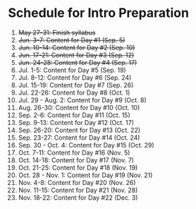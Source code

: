 # Schedule for Intro Preparation

1. ~~May 27-31: Finish syllabus~~
2. ~~Jun. 3-7: Content for Day #1 (Sep. 5)~~
3. ~~Jun. 10-14: Content for Day #2 (Sep. 10)~~
4. ~~Jun. 17-21: Content for Day #3 (Sep. 12)~~
5. ~~Jun. 24-28: Content for Day #4 (Sep. 17)~~
6. Jul. 1-5: Content for Day #5 (Sep. 19)
7. Jul. 8-12: Content for Day #6 (Sep. 24)
8. Jul. 15-19: Content for Day #7 (Sep. 26)
9. Jul. 22-26: Content for Day #8 (Oct. 1)
10. Jul. 29 - Aug. 2: Content for Day #9 (Oct. 8)
11. Aug. 26-30: Content for Day #10 (Oct. 10)
12. Sep. 2-6: Content for Day #11 (Oct. 15)
13. Sep. 9-13: Content for Day #12 (Oct. 17)
14. Sep. 26-20: Content for Day #13 (Oct. 22)
15. Sep. 23-27: Content for Day #14 (Oct. 24)
16. Sep. 30 - Oct. 4: Content for Day #15 (Oct. 29)
17. Oct. 7-11: Content for Day #16 (Nov. 5)
18. Oct. 14-18: Content for Day #17 (Nov. 7)
19. Oct. 21-25: Content for Day #18 (Nov. 19)
20. Oct. 28 - Nov. 1: Content for Day #19 (Nov. 21)
21. Nov. 4-8: Content for Day #20 (Nov. 26)
22. Nov. 11-15: Content for Day #21 (Nov. 28)
23. Nov. 18-22: Content for Day #22 (Dec. 3)

